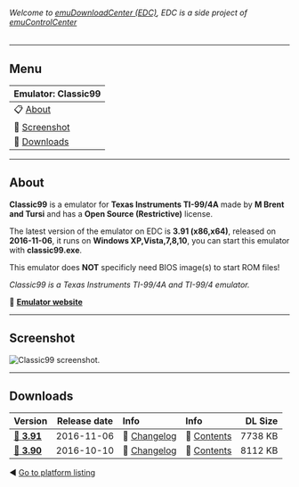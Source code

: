 ###### Welcome to [emuDownloadCenter (EDC)](https://github.com/PhoenixInteractiveNL/emuDownloadCenter/wiki/), EDC is a side project of [emuControlCenter](https://github.com/PhoenixInteractiveNL/emuControlCenter/wiki/)
***
## Menu
| **Emulator: Classic99** |
|:---------|
| :clipboard: [About](#about) |
| :sunrise: [Screenshot](#screenshot) |
| :floppy_disk: [Downloads](#downloads) |
***
## About
**Classic99** is a emulator for **Texas Instruments TI-99/4A** made by **M Brent and Tursi** and has a **Open Source (Restrictive)** license.

The latest version of the emulator on EDC is **3.91 (x86,x64)**, released on **2016-11-06**, it runs on **Windows XP,Vista,7,8,10**, you can start this emulator with **classic99.exe**.

This emulator does **NOT** specificly need BIOS image(s) to start ROM files!

_Classic99 is a Texas Instruments TI-99/4A and TI-99/4 emulator._

:link: [**Emulator website**](http://www.harmlesslion.com/classic99)
***
## Screenshot
![](https://raw.githubusercontent.com/PhoenixInteractiveNL/emuDownloadCenter/master/hooks/classic99/screen.jpg "Classic99 screenshot.")
***
## Downloads
| Version  | Release date  | Info       | Info       | DL Size    |
|:---------|:-------------:|:-----------|:-----------|-----------:|
| [:floppy_disk: **3.91**](https://github.com/PhoenixInteractiveNL/edc-repo0005/raw/master/classic99/3.91.7z) | 2016-11-06 | :page_facing_up: [Changelog](https://github.com/PhoenixInteractiveNL/edc-repo0005/blob/master/classic99/3.91_changelog.txt) | :mag_right: [Contents](https://github.com/PhoenixInteractiveNL/edc-repo0005/blob/master/classic99/3.91_contents.txt) | 7738 KB |
| [:floppy_disk: **3.90**](https://github.com/PhoenixInteractiveNL/edc-repo0005/raw/master/classic99/3.90.7z) | 2016-10-10 | :page_facing_up: [Changelog](https://github.com/PhoenixInteractiveNL/edc-repo0005/blob/master/classic99/3.90_changelog.txt) | :mag_right: [Contents](https://github.com/PhoenixInteractiveNL/edc-repo0005/blob/master/classic99/3.90_contents.txt) | 8112 KB |

:arrow_backward: [Go to platform listing](https://github.com/PhoenixInteractiveNL/emuDownloadCenter/wiki/EDC-Platform-List)
